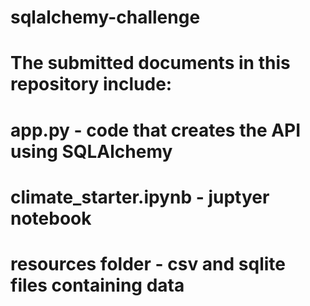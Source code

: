# sqlalchemy-challenge
# The submitted documents in this repository include:
#
# app.py - code that creates the API using SQLAlchemy
# climate_starter.ipynb - juptyer notebook
# resources folder - csv and sqlite files containing data
